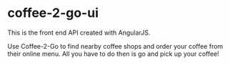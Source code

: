 # coffee-2-go-ui
This is the front end API created with AngularJS.

Use Coffee-2-Go to find nearby coffee shops and order your coffee from their online menu. All you have to do then is go and pick up your coffee!
